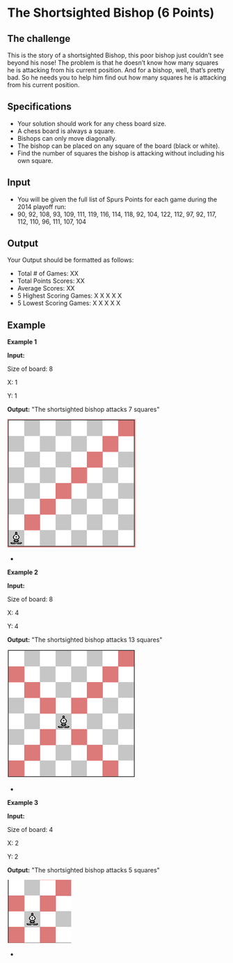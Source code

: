 The Shortsighted Bishop (6 Points)
=

The challenge
-
This is the story of a shortsighted Bishop, this poor bishop just couldn’t see beyond his nose! The problem is that he doesn’t know how many squares he is attacking from his current position. And for a bishop, well, that’s pretty bad. So he needs you to help him find out how many squares he is attacking from his current position.

Specifications
-
- Your solution should work for any chess board size.
- A chess board is always a square.
- Bishops can only move diagonally.
- The bishop can be placed on any square of the board (black or white).
- Find the number of squares the bishop is attacking without including his own square.


Input
-

- You will be given the full list of Spurs Points for each game during the 2014 playoff run:
- 90, 92, 108, 93, 109, 111, 119, 116, 114, 118, 92, 104, 122, 112, 97, 92, 117, 112, 110, 96, 111, 107, 104


Output
-
Your Output should be formatted as follows:

- Total # of Games: XX
- Total Points Scores: XX
- Average Scores: XX
- 5 Highest Scoring Games:
 X
 X
 X
 X
 X
- 5 Lowest Scoring Games:
 X
 X
 X
 X
 X

Example
-

**Example 1**

**Input:**

Size of board: 8

X: 1

Y: 1

**Output:** "The shortsighted bishop attacks 7 squares"

![bishop1](https://raw.githubusercontent.com/ponchog/phpcodingchallenge2/master/bishop/board_8x8_1.png)

-

**Example 2**

**Input:**

Size of board: 8

X: 4

Y: 4

**Output:** "The shortsighted bishop attacks 13 squares"

![bishop2](https://raw.githubusercontent.com/ponchog/phpcodingchallenge2/master/bishop/board_8x8_2.png)

-
**Example 3**

**Input:**

Size of board: 4

X: 2

Y: 2

**Output:** "The shortsighted bishop attacks 5 squares"

![bishop3](https://raw.githubusercontent.com/ponchog/phpcodingchallenge2/master/bishop/board_4x4_1.png)

-

